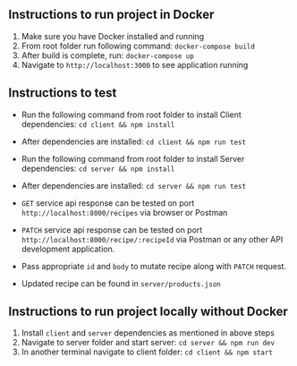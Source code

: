 ## Instructions to run project in Docker

1. Make sure you have Docker installed and running
2. From root folder run following command: `docker-compose build`
3. After build is complete, run: `docker-compose up`
4. Navigate to `http://localhost:3000` to see application running


## Instructions to test

* Run the following command from root folder to install Client dependencies: `cd client && npm install`
* After dependencies are installed: `cd client && npm run test`

* Run the following command from root folder to install Server dependencies: `cd server && npm install`
* After dependencies are installed: `cd server && npm run test`

* `GET` service api response can be tested on port `http://localhost:8000/recipes` via browser or Postman
* `PATCH` service api response can be tested on port `http://localhost:8000/recipe/:recipeId` via Postman or any other API development application. 
* Pass appropriate `id` and `body` to mutate recipe along with `PATCH` request.
* Updated recipe can be found in `server/products.json`

## Instructions to run project locally without Docker

1. Install `client` and `server` dependencies as mentioned in above steps
2. Navigate to server folder and start server: `cd server && npm run dev`
3. In another terminal navigate to client folder: `cd client && npm start`